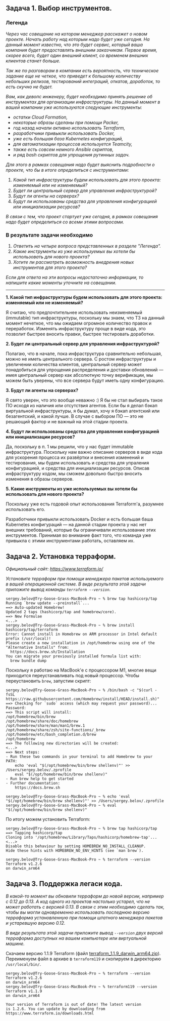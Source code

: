 ## Задача 1. Выбор инструментов. 
 
### Легенда
 
_Через час совещание на котором менеджер расскажет о новом проекте. Начать работу над которым надо 
будет уже сегодня. 
На данный момент известно, что это будет сервис, который ваша компания будет предоставлять внешним заказчикам.
Первое время, скорее всего, будет один внешний клиент, со временем внешних клиентов станет больше._

_Так же по разговорам в компании есть вероятность, что техническое задание еще не четкое, что приведет к большому
количеству небольших релизов, тестирований интеграций, откатов, доработок, то есть скучно не будет._  
   
_Вам, как девопс инженеру, будет необходимо принять решение об инструментах для организации инфраструктуры.
На данный момент в вашей компании уже используются следующие инструменты:_ 
- _остатки Сloud Formation,_ 
- _некоторые образы сделаны при помощи Packer,_
- _год назад начали активно использовать Terraform,_ 
- _разработчики привыкли использовать Docker,_ 
- _уже есть большая база Kubernetes конфигураций,_ 
- _для автоматизации процессов используется Teamcity,_ 
- _также есть совсем немного Ansible скриптов,_ 
- _и ряд bash скриптов для упрощения рутинных задач._  

_Для этого в рамках совещания надо будет выяснить подробности о проекте, что бы в итоге определиться с инструментами:_

1. _Какой тип инфраструктуры будем использовать для этого проекта: изменяемый или не изменяемый?_
1. _Будет ли центральный сервер для управления инфраструктурой?_
1. _Будут ли агенты на серверах?_
1. _Будут ли использованы средства для управления конфигурацией или инициализации ресурсов?_ 
 
_В связи с тем, что проект стартует уже сегодня, в рамках совещания надо будет определиться со всеми этими вопросами._

### В результате задачи необходимо

1. _Ответить на четыре вопроса представленных в разделе "Легенда"._ 
1. _Какие инструменты из уже используемых вы хотели бы использовать для нового проекта?_ 
1. _Хотите ли рассмотреть возможность внедрения новых инструментов для этого проекта?_ 

_Если для ответа на эти вопросы недостаточно информации, то напишите какие моменты уточните на совещании._

---

**1. Какой тип инфраструктуры будем использовать для этого проекта: изменяемый или не изменяемый?**

Я считаю, что предпочтительнее использовать неизменяемый (immutable) тип инфраструктуры, поскольку мы знаем, что ТЗ на данный момент нечеткое, что мы ожидаем огромное количество правок и переработок. Изменять инфраструктуру проще в виде кода, это позволит быстрее вносить правки, быстрее тестировать доработки.

**2. Будет ли центральный сервер для управления инфраструктурой?**

Полагаю, что в начале, пока инфраструктура сравнительно небольшая, можно не иметь центрального сервера. С ростом инфраструктуры и увеличении количества клиентов, центральный сервер может понадобиться для упрощения распределения и доставки обновлений — имея центральный сервер как абсолютную точку верификации, мы можем быть уверены, что все сервера будут иметь одну конфигурацию.

**3. Будут ли агенты на серверах?**

Я свято уверен, что это вообще неважно :) Я бы не стал выбирать такое ПО исходя из наличия или отсутствия агентов. Если бы я делал бэкап виртуальной инфраструктуры, я бы думал, хочу я бэкап агентский или безагентский, и какой лучше. В случае с выбором ПО — это не решающий фактор и не важный на этой стадии проекта.

**4. Будут ли использованы средства для управления конфигурацией или инициализации ресурсов?**

Да, поскольку в п. 1 мы решили, что у нас будет immutable инфраструктура. Поскольку нам важно описание серверов в виде кода для ускорения процесса их развёртки и внесения изменений и тестирования, мы будем использовать и средства для упраления конфигурацией, и средства для инициализации ресурсов. Описав инфраструктуру кодом, мы сможем довольно быстро вносить изменения в образы серверов.

**5. Какие инструменты из уже используемых вы хотели бы использовать для нового проекта?**

Поскольку уже есть годовой опыт использования Terraform'а, разумнее использовать его.

Разработчики привыкли использовать Docker и есть большая баша Kubernetes конфигураций — на данной стадии проекта у нас нет внешних требований, которые бы ограничивали использование этих инструментов. Принимая во внимание факт того, что команда уже привыкла с этими инструментами работать, оставляем их.

## Задача 2. Установка терраформ. 

_Официальный сайт: https://www.terraform.io/_

_Установите терраформ при помощи менеджера пакетов используемого в вашей операционной системе._
_В виде результата этой задачи приложите вывод команды `terraform --version`._

```shell
sergey.belov@Try-Goose-Grass-MacBook-Pro ~ % brew tap hashicorp/tap
Running `brew update --preinstall`...
==> Auto-updated Homebrew!
Updated 2 taps (hashicorp/tap and homebrew/core).
==> New Formulae
<...>
sergey.belov@Try-Goose-Grass-MacBook-Pro ~ % brew install hashicorp/tap/terraform
Error: Cannot install in Homebrew on ARM processor in Intel default prefix (/usr/local)!
Please create a new installation in /opt/homebrew using one of the
"Alternative Installs" from:
  https://docs.brew.sh/Installation
You can migrate your previously installed formula list with:
  brew bundle dump
```

Поскольку я работаю на MacBook'е с процессором M1, многие вещи приходится переустанавливать под новый процессор. Чтобы переустановить `brew`, запустим скрипт:
```shell
sergey.belov@Try-Goose-Grass-MacBook-Pro ~ % /bin/bash -c "$(curl -fsSL https://raw.githubusercontent.com/Homebrew/install/HEAD/install.sh)"
==> Checking for `sudo` access (which may request your password)...
Password:
==> This script will install:
/opt/homebrew/bin/brew
/opt/homebrew/share/doc/homebrew
/opt/homebrew/share/man/man1/brew.1
/opt/homebrew/share/zsh/site-functions/_brew
/opt/homebrew/etc/bash_completion.d/brew
/opt/homebrew
==> The following new directories will be created:
<...>
==> Next steps:
- Run these two commands in your terminal to add Homebrew to your PATH:
    echo 'eval "$(/opt/homebrew/bin/brew shellenv)"' >> /Users/sergey.belov/.zprofile
    eval "$(/opt/homebrew/bin/brew shellenv)"
- Run brew help to get started
- Further documentation:
    https://docs.brew.sh

sergey.belov@Try-Goose-Grass-MacBook-Pro ~ % echo 'eval "$(/opt/homebrew/bin/brew shellenv)"' >> /Users/sergey.belov/.zprofile
sergey.belov@Try-Goose-Grass-MacBook-Pro ~ % eval "$(/opt/homebrew/bin/brew shellenv)"
```

По итогу можем установить Terraform:
```shell
sergey.belov@Try-Goose-Grass-MacBook-Pro ~ % brew tap hashicorp/tap
==> Tapping hashicorp/tap
Cloning into '/opt/homebrew/Library/Taps/hashicorp/homebrew-tap'...
<...>
Disable this behaviour by setting HOMEBREW_NO_INSTALL_CLEANUP.
Hide these hints with HOMEBREW_NO_ENV_HINTS (see `man brew`).

sergey.belov@Try-Goose-Grass-MacBook-Pro ~ % terraform --version
Terraform v1.2.6
on darwin_arm64
```

## Задача 3. Поддержка легаси кода. 

_В какой-то момент вы обновили терраформ до новой версии, например с 0.12 до 0.13._ 
_А код одного из проектов настолько устарел, что не может работать с версией 0.13._ 
_В связи с этим необходимо сделать так, чтобы вы могли одновременно использовать последнюю версию терраформа установленную при помощи
штатного менеджера пакетов и устаревшую версию 0.12._ 

_В виде результата этой задачи приложите вывод `--version` двух версий терраформа доступных на вашем компьютере 
или виртуальной машине._

Скачаем версию 1.1.9 Terraform (файл [terraform_1.1.9_darwin_arm64.zip](https://releases.hashicorp.com/terraform/1.1.9/terraform_1.1.9_darwin_arm64.zip)). Переименуем файл в архиве в `terraform119` и скопируем в директорию `/usr/local/bin/`.

```shell
sergey.belov@Try-Goose-Grass-MacBook-Pro ~ % terraform --version
Terraform v1.2.6
on darwin_arm64
sergey.belov@Try-Goose-Grass-MacBook-Pro ~ % terraform119 --version
Terraform v1.1.9
on darwin_arm64

Your version of Terraform is out of date! The latest version
is 1.2.6. You can update by downloading from https://www.terraform.io/downloads.html
```